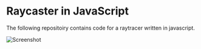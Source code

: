 # Raycaster in JavaScript

The following repositoiry contains code for a raytracer written in javascript.

![Screenshot]('./screen.png')